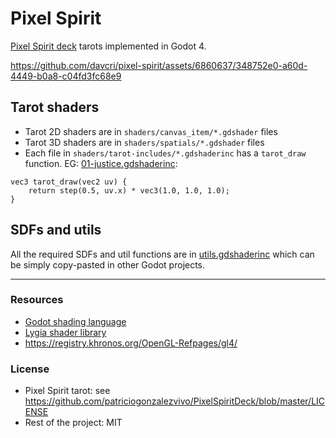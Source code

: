 # Pixel Spirit

[Pixel Spirit deck](https://pixelspiritdeck.com/) tarots implemented in Godot 4.

https://github.com/davcri/pixel-spirit/assets/6860637/348752e0-a60d-4449-b0a8-c04fd3fc68e9

## Tarot shaders

- Tarot 2D shaders are in `shaders/canvas_item/*.gdshader` files
- Tarot 3D shaders are in `shaders/spatials/*.gdshader` files
- Each file in `shaders/tarot-includes/*.gdshaderinc` has a `tarot_draw`
  function. EG:
  [01-justice.gdshaderinc](./shaders/tarot-includes/01-justice.gdshaderinc):

```
vec3 tarot_draw(vec2 uv) {
	return step(0.5, uv.x) * vec3(1.0, 1.0, 1.0);
}
```

## SDFs and utils

All the required SDFs and util functions are in
[utils.gdshaderinc](./shaders/utils/utils.gdshaderinc) which can be simply copy-pasted in other
Godot projects.

---

### Resources

- [Godot shading language](https://docs.godotengine.org/en/stable/tutorials/shaders/shader_reference/shading_language.html)
- [Lygia shader library](https://lygia.xyz/)
- https://registry.khronos.org/OpenGL-Refpages/gl4/

### License

- Pixel Spirit tarot: see https://github.com/patriciogonzalezvivo/PixelSpiritDeck/blob/master/LICENSE
- Rest of the project: MIT
